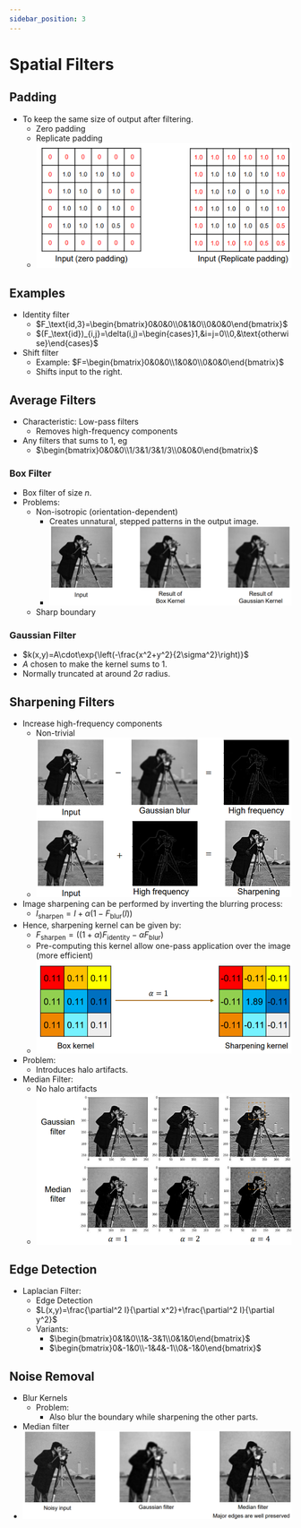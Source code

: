 ```yaml
---
sidebar_position: 3
---
```


# Spatial Filters

## Padding

* To keep the same size of output after filtering.
  * Zero padding
  * Replicate padding
  * ![alt text](image.png)

## Examples

* Identity filter 
  * $F_\text{id,3}=\begin{bmatrix}0&0&0\\0&1&0\\0&0&0\end{bmatrix}$
  * $(F_\text{id})_{i,j}=\delta(i,j)=\begin{cases}1,&i=j=0\\0,&\text{otherwise}\end{cases}$
* Shift filter
  * Example: $F=\begin{bmatrix}0&0&0\\1&0&0\\0&0&0\end{bmatrix}$
  * Shifts input to the right.

## Average Filters
* Characteristic: Low-pass filters
  * Removes high-frequency components
* Any filters that sums to 1, eg 
  * $\begin{bmatrix}0&0&0\\1/3&1/3&1/3\\0&0&0\end{bmatrix}$
### Box Filter
* Box filter of size $n$.
* Problems:
  * Non-isotropic (orientation-dependent)
    * Creates unnatural, stepped patterns in the output image.
    * ![alt text](image-1.png)
  * Sharp boundary

### Gaussian Filter
* $k(x,y)=A\cdot\exp{\left(-\frac{x^2+y^2}{2\sigma^2}\right)}$
* $A$ chosen to make the kernel sums to 1.
* Normally truncated at around $2\sigma$ radius.

## Sharpening Filters

* Increase high-frequency components
  * Non-trivial
  * ![alt text](image-2.png)
* Image sharpening can be performed by inverting the blurring process:
  * $I_\text{sharpen}=I+\alpha(1-F_\text{blur}(I))$
* Hence, sharpening kernel can be given by: 
  * $F_\text{sharpen}=((1+\alpha)F_\text{identity}-\alpha F_\text{blur})$
  * Pre-computing this kernel allow one-pass application over the image (more efficient)
  * ![alt text](image-3.png)
* Problem:
  * Introduces halo artifacts.
* Median Filter:
  * No halo artifacts
  * ![alt text](image-5.png)

## Edge Detection

* Laplacian Filter:
  * Edge Detection
  * $L(x,y)=\frac{\partial^2 I}{\partial x^2}+\frac{\partial^2 I}{\partial y^2}$
  * Variants:
    * $\begin{bmatrix}0&1&0\\1&-3&1\\0&1&0\end{bmatrix}$
    * $\begin{bmatrix}0&-1&0\\-1&4&-1\\0&-1&0\end{bmatrix}$

## Noise Removal

* Blur Kernels
  * Problem:
    * Also blur the boundary while sharpening the other parts.
* Median filter
* ![alt text](image-4.png)